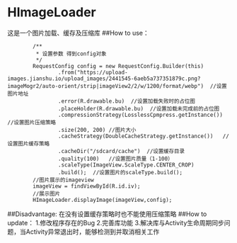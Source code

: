 # HImageLoader
这是一个图片加载、缓存及压缩库
##How to use：
```
        /**
         * 设置参数 得到config对象
         */
        RequestConfig config = new RequestConfig.Builder(this)
                .from("https://upload-images.jianshu.io/upload_images/2441545-6aeb5a737351879c.png?imageMogr2/auto-orient/strip|imageView2/2/w/1200/format/webp")  //设置图片地址
                .error(R.drawable.bu)  //设置加载失败时的占位图
                .placeHolder(R.drawable.bu)  //设置加载未完成前的占位图
                .compressionStrategy(LosslessCpmpress.getInstance()) //设置图片压缩策略
                .size(200, 200) //图片大小
                .cacheStrategy(DoubleCacheStrategy.getInstance())   //设置图片缓存策略
                .cacheDir("/sdcard/cache")  //设置缓存目录
                .quality(100)   //设置图片质量（1-100）
                .scaleType(ImageView.ScaleType.CENTER_CROP)
                .build();  //设置图片的scaleType.build();
        //图片展示的imageview
        imageView = findViewById(R.id.iv);
        //展示图片
        HImageLoader.displayImage(imageView,config);
```
##Disadvantage:
在没有设置缓存策略时也不能使用压缩策略
##How to update：
1.修改程序存在的Bug
2.完善库功能
3.解决库与Activity生命周期同步问题，当Activity异常退出时，能够检测到并取消相关工作

